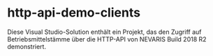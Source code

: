 # http-api-demo-clients

Diese Visual Studio-Solution enthält ein Projekt, das den Zugriff auf Betriebsmittelstämme über die HTTP-API von NEVARIS Build 2018 R2 demonstriert.
